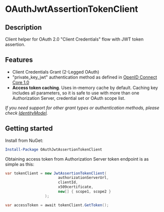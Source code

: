 # OAuthJwtAssertionTokenClient #

## Description ##
Client helper for OAuth 2.0 "Client Credentials" flow with JWT token assertion.

## Features ##
- Client Credentials Grant (2-Legged OAuth)
- "private_key_jwt" authentication method as defined in [OpenID Connect Core 1.0](http://openid.net/specs/openid-connect-core-1_0.html#ClientAuthentication)
- **Access token caching**. Uses in-memory cache by default. Caching key includes all parameters, so it is safe to use with more than one Authorization Server, credential set or OAuth scope list.

_If you need support for other grant types or authentication methods, please check [IdentityModel](https://github.com/IdentityModel/IdentityModel)._

## Getting started ##
Install from NuGet:
```powershell
Install-Package OAuthJwtAssertionTokenClient
```

Obtaining access token from Authorization Server token endpoint is as simple as this:

```csharp
var tokenClient = new JwtAssertionTokenClient(
                        authorizationServerUrl,
                        clientId,
                        x509certificate,
                        new[] { scope1, scope2 }
                  );

var accessToken = await tokenClient.GetToken();
```
